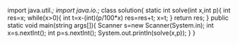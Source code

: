 import java.util.*;
import java.io.*;
class solution{
static int solve(int x,int p){
int res=x;
while(x>0){
int t=x-(int)(p/100*x)
res=res+t;
x=t;
}
return res;
}
public static void main(string args[]){
Scanner s=new Scanner(System.in);
int x=s.nextInt();
int p=s.nextInt();
System.out.println(solve(x,p));
}
}
